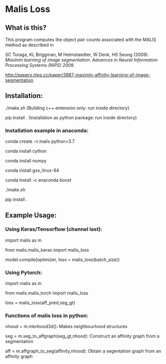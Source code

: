 # Malis Loss

## What is this?
This program computes the object pair counts associated with the MALIS method as described in

SC Turaga, KL Briggman, M Helmstaedter, W Denk, HS Seung (2009). *Maximin learning of image segmentation*. _Advances in Neural Information Processing Systems (NIPS) 2009_.

http://papers.nips.cc/paper/3887-maximin-affinity-learning-of-image-segmentation


## Installation:

./make.sh            (Building c++ extension only: run inside directory)

pip install .        (Installation as python package: run inside directory)



### Installation example in anaconda:

conda create -n malis python=3.7

conda install cython

conda install numpy

conda install gxx_linux-64

conda install -c anaconda boost

./make.sh

pip install .


## Example Usage:

### Using Keras/Tensorflow (channel last):

import malis as m

from malis.malis_keras import malis_loss


model.compile(optimizer, loss = malis_loss(batch_size))

### Using Pytorch: 

import malis as m

from malis.malis_torch import malis_loss


loss = malis_loss(aff_pred,seg_gt)


### Functions of malis loss in python:

nhood = m.mknhood3d(): Makes neighbourhood structures

seg = m.seg_to_affgraph(seg_gt,nhood): Construct an affinity graph from a segmentation

aff = m.affgraph_to_seg(affinity,nhood): Obtain a segentation graph from an affinity graph


